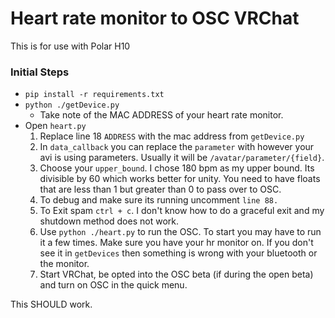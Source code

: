 # Heart rate monitor to OSC VRChat

This is for use with Polar H10

### Initial Steps

- `pip install -r requirements.txt`
- `python ./getDevice.py`
    - Take note of the MAC ADDRESS of your heart rate monitor.
- Open `heart.py` 
    1. Replace line 18 `ADDRESS` with the mac address from `getDevice.py`
    2. In `data_callback` you can replace the `parameter` with however your avi is using parameters. Usually it will be `/avatar/parameter/{field}`. 
    3. Choose your `upper_bound`. I chose 180 bpm as my upper bound. Its divisible by 60 which works better for unity. You need to have floats that are less than 1 but greater than 0 to pass over to OSC. 
    4. To debug and make sure its running uncomment `line 88.` 
    5. To Exit spam `ctrl + c`. I don't know how to do a graceful exit and my shutdown method does not work.
    6. Use `python ./heart.py` to run the OSC. To start you may have to run it a few times. Make sure you have your hr monitor on. If you don't see it in `getDevices` then something is wrong with your bluetooth or the monitor. 
    7. Start VRChat, be opted into the OSC beta (if during the open beta) and turn on OSC in the quick menu.

This SHOULD work.
